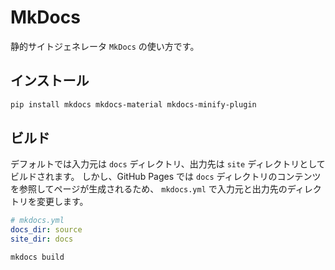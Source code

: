 # MkDocs

静的サイトジェネレータ `MkDocs` の使い方です。

## インストール

```sh
pip install mkdocs mkdocs-material mkdocs-minify-plugin
```

## ビルド

デフォルトでは入力元は `docs` ディレクトリ、出力先は `site` ディレクトリとしてビルドされます。
しかし、GitHub Pages では `docs` ディレクトリのコンテンツを参照してページが生成されるため、
`mkdocs.yml` で入力元と出力先のディレクトリを変更します。

```yaml
# mkdocs.yml
docs_dir: source
site_dir: docs
```

```sh
mkdocs build
```

